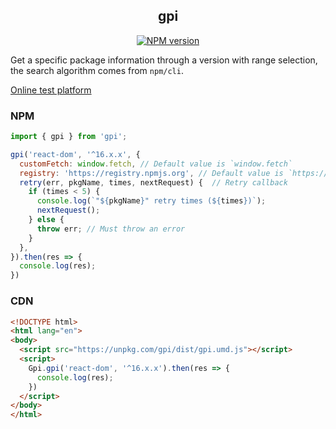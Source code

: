 <div align='center'>
<h2>gpi</h2>

[![NPM version](https://img.shields.io/npm/v/gpi.svg?color=a1b858&label=)](https://www.npmjs.com/package/gpi)

</div>

Get a specific package information through a version with range selection, the search algorithm comes from `npm/cli`.

[Online test platform](https://imtaotao.github.io/gpi/)

### NPM

```js
import { gpi } from 'gpi';

gpi('react-dom', '^16.x.x', {
  customFetch: window.fetch, // Default value is `window.fetch`
  registry: 'https://registry.npmjs.org', // Default value is `https://registry.npmjs.org`
  retry(err, pkgName, times, nextRequest) {  // Retry callback
    if (times < 5) {
      console.log(`"${pkgName}" retry times (${times})`);
      nextRequest();
    } else {
      throw err; // Must throw an error
    }
  },
}).then(res => {
  console.log(res);
})
```


### CDN

```html
<!DOCTYPE html>
<html lang="en">
<body>
  <script src="https://unpkg.com/gpi/dist/gpi.umd.js"></script>
  <script>
    Gpi.gpi('react-dom', '^16.x.x').then(res => {
      console.log(res);
    })
  </script>
</body>
</html>
```
